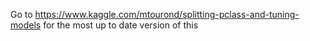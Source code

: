 Go to https://www.kaggle.com/mtourond/splitting-pclass-and-tuning-models for the most up to date version of this

